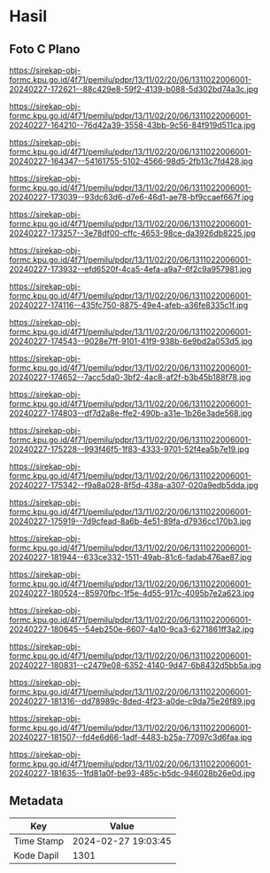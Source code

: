 # Hasil

## Foto C Plano

https://sirekap-obj-formc.kpu.go.id/4f71/pemilu/pdpr/13/11/02/20/06/1311022006001-20240227-172621--88c429e8-59f2-4139-b088-5d302bd74a3c.jpg

https://sirekap-obj-formc.kpu.go.id/4f71/pemilu/pdpr/13/11/02/20/06/1311022006001-20240227-164210--76d42a39-3558-43bb-9c56-84f919d511ca.jpg

https://sirekap-obj-formc.kpu.go.id/4f71/pemilu/pdpr/13/11/02/20/06/1311022006001-20240227-164347--54161755-5102-4566-98d5-2fb13c7fd428.jpg

https://sirekap-obj-formc.kpu.go.id/4f71/pemilu/pdpr/13/11/02/20/06/1311022006001-20240227-173039--93dc63d6-d7e6-46d1-ae78-bf9ccaef667f.jpg

https://sirekap-obj-formc.kpu.go.id/4f71/pemilu/pdpr/13/11/02/20/06/1311022006001-20240227-173257--3e78df00-cffc-4653-98ce-da3926db8225.jpg

https://sirekap-obj-formc.kpu.go.id/4f71/pemilu/pdpr/13/11/02/20/06/1311022006001-20240227-173932--efd6520f-4ca5-4efa-a9a7-6f2c9a957981.jpg

https://sirekap-obj-formc.kpu.go.id/4f71/pemilu/pdpr/13/11/02/20/06/1311022006001-20240227-174116--435fc750-8875-49e4-afeb-a36fe8335c1f.jpg

https://sirekap-obj-formc.kpu.go.id/4f71/pemilu/pdpr/13/11/02/20/06/1311022006001-20240227-174543--9028e7ff-9101-41f9-938b-6e9bd2a053d5.jpg

https://sirekap-obj-formc.kpu.go.id/4f71/pemilu/pdpr/13/11/02/20/06/1311022006001-20240227-174652--7acc5da0-3bf2-4ac8-af2f-b3b45b188f78.jpg

https://sirekap-obj-formc.kpu.go.id/4f71/pemilu/pdpr/13/11/02/20/06/1311022006001-20240227-174803--df7d2a8e-ffe2-490b-a31e-1b26e3ade568.jpg

https://sirekap-obj-formc.kpu.go.id/4f71/pemilu/pdpr/13/11/02/20/06/1311022006001-20240227-175228--993f46f5-1f83-4333-9701-52f4ea5b7e19.jpg

https://sirekap-obj-formc.kpu.go.id/4f71/pemilu/pdpr/13/11/02/20/06/1311022006001-20240227-175342--f9a8a028-8f5d-438a-a307-020a9edb5dda.jpg

https://sirekap-obj-formc.kpu.go.id/4f71/pemilu/pdpr/13/11/02/20/06/1311022006001-20240227-175919--7d9cfead-8a6b-4e51-89fa-d7936cc170b3.jpg

https://sirekap-obj-formc.kpu.go.id/4f71/pemilu/pdpr/13/11/02/20/06/1311022006001-20240227-181944--633ce332-1511-49ab-81c6-fadab476ae87.jpg

https://sirekap-obj-formc.kpu.go.id/4f71/pemilu/pdpr/13/11/02/20/06/1311022006001-20240227-180524--85970fbc-1f5e-4d55-917c-4095b7e2a623.jpg

https://sirekap-obj-formc.kpu.go.id/4f71/pemilu/pdpr/13/11/02/20/06/1311022006001-20240227-180645--54eb250e-6607-4a10-9ca3-6271861ff3a2.jpg

https://sirekap-obj-formc.kpu.go.id/4f71/pemilu/pdpr/13/11/02/20/06/1311022006001-20240227-180831--c2479e08-6352-4140-9d47-6b8432d5bb5a.jpg

https://sirekap-obj-formc.kpu.go.id/4f71/pemilu/pdpr/13/11/02/20/06/1311022006001-20240227-181316--dd78989c-8ded-4f23-a0de-c9da75e26f89.jpg

https://sirekap-obj-formc.kpu.go.id/4f71/pemilu/pdpr/13/11/02/20/06/1311022006001-20240227-181507--fd4e6d66-1adf-4483-b25a-77097c3d6faa.jpg

https://sirekap-obj-formc.kpu.go.id/4f71/pemilu/pdpr/13/11/02/20/06/1311022006001-20240227-181635--1fd81a0f-be93-485c-b5dc-946028b26e0d.jpg


## Metadata

| Key        | Value               |
| ---------- | ------------------- |
| Time Stamp | 2024-02-27 19:03:45 |
| Kode Dapil | 1301                |



